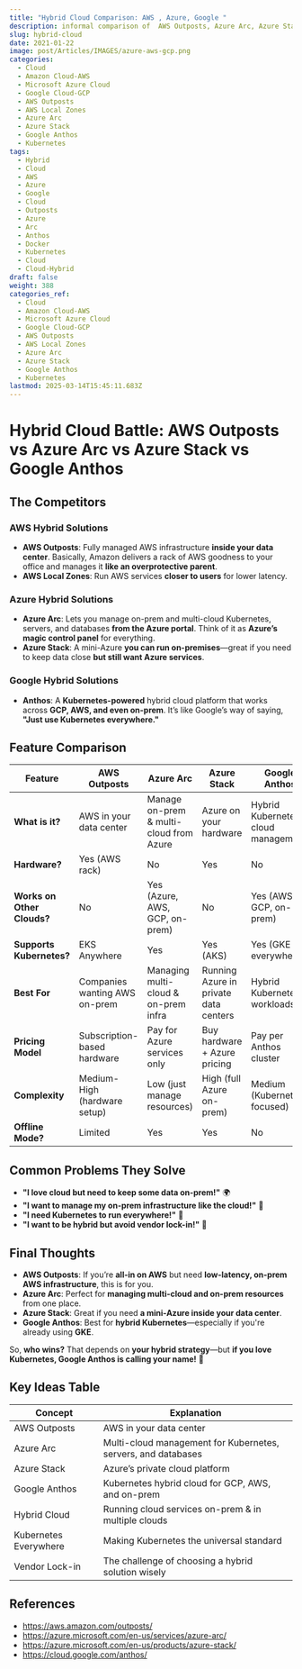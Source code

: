 ```yaml
---
title: "Hybrid Cloud Comparison: AWS , Azure, Google "
description: informal comparison of  AWS Outposts, Azure Arc, Azure Stack, and Google Anthos.
slug: hybrid-cloud
date: 2021-01-22
image: post/Articles/IMAGES/azure-aws-gcp.png
categories:
  - Cloud
  - Amazon Cloud-AWS
  - Microsoft Azure Cloud
  - Google Cloud-GCP
  - AWS Outposts
  - AWS Local Zones
  - Azure Arc
  - Azure Stack
  - Google Anthos
  - Kubernetes
tags:
  - Hybrid
  - Cloud
  - AWS
  - Azure
  - Google
  - Cloud
  - Outposts
  - Azure
  - Arc
  - Anthos
  - Docker
  - Kubernetes
  - Cloud
  - Cloud-Hybrid
draft: false
weight: 388
categories_ref:
  - Cloud
  - Amazon Cloud-AWS
  - Microsoft Azure Cloud
  - Google Cloud-GCP
  - AWS Outposts
  - AWS Local Zones
  - Azure Arc
  - Azure Stack
  - Google Anthos
  - Kubernetes
lastmod: 2025-03-14T15:45:11.683Z
---
```

# Hybrid Cloud Battle: AWS Outposts vs Azure Arc vs Azure Stack vs Google Anthos

<!-- 
## Introduction

Welcome to the **Hybrid Cloud Showdown**, where cloud giants fight for dominance **inside your data center**! 🌍💥

Imagine you love the cloud **but don’t want to fully commit**—maybe you’re a "keep one foot on-prem" kind of company. Whether it’s compliance, latency, or just **sheer stubbornness**, hybrid cloud lets you run cloud services **on your own turf**.

But which cloud vendor **does hybrid best**? Let’s compare **AWS Outposts, Azure Arc, Azure Stack, and Google Anthos** to see **who rules the hybrid jungle!** 🦁
-->

## The Competitors

### **AWS Hybrid Solutions**

* **AWS Outposts**: Fully managed AWS infrastructure **inside your data center**. Basically, Amazon delivers a rack of AWS goodness to your office and manages it **like an overprotective parent**.
* **AWS Local Zones**: Run AWS services **closer to users** for lower latency.

### **Azure Hybrid Solutions**

* **Azure Arc**: Lets you manage on-prem and multi-cloud Kubernetes, servers, and databases **from the Azure portal**. Think of it as **Azure’s magic control panel** for everything.
* **Azure Stack**: A mini-Azure **you can run on-premises**—great if you need to keep data close **but still want Azure services**.

### **Google Hybrid Solutions**

* **Anthos**: A **Kubernetes-powered** hybrid cloud platform that works across **GCP, AWS, and even on-prem**. It’s like Google’s way of saying, **"Just use Kubernetes everywhere."**

## Feature Comparison

| Feature                    | AWS Outposts                  | Azure Arc                               | Azure Stack                           | Google Anthos                        |
| -------------------------- | ----------------------------- | --------------------------------------- | ------------------------------------- | ------------------------------------ |
| **What is it?**            | AWS in your data center       | Manage on-prem & multi-cloud from Azure | Azure on your hardware                | Hybrid Kubernetes & cloud management |
| **Hardware?**              | Yes (AWS rack)                | No                                      | Yes                                   | No                                   |
| **Works on Other Clouds?** | No                            | Yes (Azure, AWS, GCP, on-prem)          | No                                    | Yes (AWS, GCP, on-prem)              |
| **Supports Kubernetes?**   | EKS Anywhere                  | Yes                                     | Yes (AKS)                             | Yes (GKE everywhere)                 |
| **Best For**               | Companies wanting AWS on-prem | Managing multi-cloud & on-prem infra    | Running Azure in private data centers | Hybrid Kubernetes workloads          |
| **Pricing Model**          | Subscription-based hardware   | Pay for Azure services only             | Buy hardware + Azure pricing          | Pay per Anthos cluster               |
| **Complexity**             | Medium-High (hardware setup)  | Low (just manage resources)             | High (full Azure on-prem)             | Medium (Kubernetes-focused)          |
| **Offline Mode?**          | Limited                       | Yes                                     | Yes                                   | No                                   |

## Common Problems They Solve

* **"I love cloud but need to keep some data on-prem!"** 🌍
* **"I want to manage my on-prem infrastructure like the cloud!"** 🔧
* **"I need Kubernetes to run everywhere!"** 🚀
* **"I want to be hybrid but avoid vendor lock-in!"** 🔑

## Final Thoughts

* **AWS Outposts**: If you’re **all-in on AWS** but need **low-latency, on-prem AWS infrastructure**, this is for you.
* **Azure Arc**: Perfect for **managing multi-cloud and on-prem resources** from one place.
* **Azure Stack**: Great if you need **a mini-Azure inside your data center**.
* **Google Anthos**: Best for **hybrid Kubernetes**—especially if you're already using **GKE**.

So, **who wins?** That depends on **your hybrid strategy**—but **if you love Kubernetes, Google Anthos is calling your name!** 📢

## Key Ideas Table

| Concept               | Explanation                                                   |
| --------------------- | ------------------------------------------------------------- |
| AWS Outposts          | AWS in your data center                                       |
| Azure Arc             | Multi-cloud management for Kubernetes, servers, and databases |
| Azure Stack           | Azure’s private cloud platform                                |
| Google Anthos         | Kubernetes hybrid cloud for GCP, AWS, and on-prem             |
| Hybrid Cloud          | Running cloud services on-prem & in multiple clouds           |
| Kubernetes Everywhere | Making Kubernetes the universal standard                      |
| Vendor Lock-in        | The challenge of choosing a hybrid solution wisely            |

## References

* https://aws.amazon.com/outposts/
* https://azure.microsoft.com/en-us/services/azure-arc/
* https://azure.microsoft.com/en-us/products/azure-stack/
* https://cloud.google.com/anthos/
